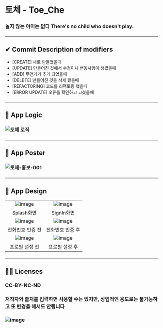 # 토체 - Toe_Che
### 놀지 않는 아이는 없다 There's no child who doesn't play.
### <hr>
## ✔ Commit Description of modifiers
- [CREATE] 새로 만들었을때
- [UPDATE] 만들어진 것에서 수정이나 변동사항이 생겼을때
- [ADD] 무언가가 추가 되었을때
- [DELETE] 만들어진 것을 삭제 했을때
- [REFACTORING] 코드를 리팩토링 했을때
- [ERROR UPDATE] 오류를 확인하고 고쳤을때
### <hr>
## 🧭 App Logic
### ![토체 로직](https://user-images.githubusercontent.com/67040465/124051750-0f15db80-da58-11eb-98c1-d5cc4ee82925.png)
### <hr>
## 🧭 App Poster
### ![토체-홍보-001](https://user-images.githubusercontent.com/67040465/124692672-f0608a80-df18-11eb-84dd-530ef44f7b07.png)
### <hr>
## 📱 App Design
|||
|:--:|:--:|
|![image](https://user-images.githubusercontent.com/67040465/124052258-0d004c80-da59-11eb-9433-05c495cdfe9e.png)|![image](https://user-images.githubusercontent.com/67040465/124052374-3faa4500-da59-11eb-8d30-9fc4fd035aa3.png)|
|Splash화면|SignIn화면|
|![image](https://user-images.githubusercontent.com/67040465/124053073-864c6f00-da5a-11eb-9d9c-640a46581163.png)|![image](https://user-images.githubusercontent.com/67040465/124053258-df1c0780-da5a-11eb-96bc-9743965a5fe9.png)|
|전화번호 인증 전|전화번호 인증 후|
|![image](https://user-images.githubusercontent.com/67040465/124053285-ecd18d00-da5a-11eb-979b-10091a98e391.png)|![image](https://user-images.githubusercontent.com/67040465/124053412-24d8d000-da5b-11eb-9502-846b10c5f565.png)|
|프로필 설정 전|프로필 설정 후|
### <hr>
## 👨‍✈️ Licenses
### CC-BY-NC-ND
### 저작자와 출처를 입력하면 사용할 수는 있지만, 상업적인 용도로는 불가능하고 또 변경을 해서도 안됩니다
### ![image](https://user-images.githubusercontent.com/67040465/124205946-4a2e1280-db1d-11eb-9200-eb6f6306531b.png)
